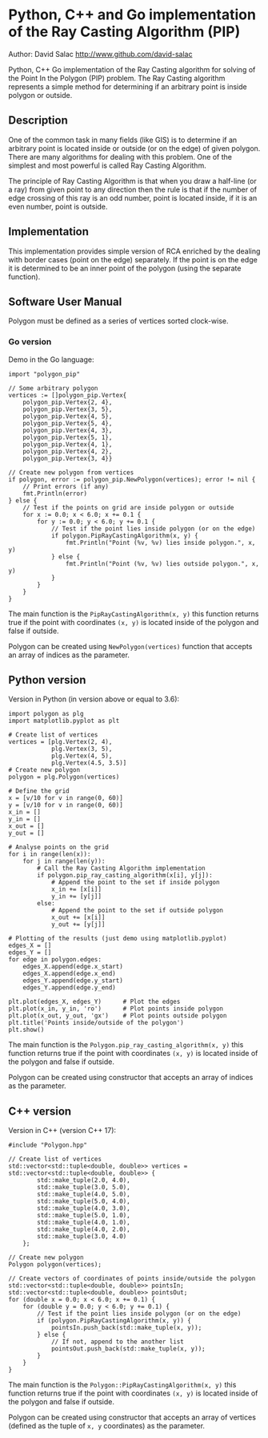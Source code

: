 # Python, C++ and Go implementation of the Ray Casting Algorithm (PIP)
Author: David Salac <http://www.github.com/david-salac>

Python, C++ Go implementation of the Ray Casting algorithm for solving of 
the Point In the Polygon (PIP) problem. The Ray Casting algorithm represents
a simple method for determining if an arbitrary point is inside polygon
or outside. 

## Description
One of the common task in many fields (like GIS) is to determine if an
arbitrary point is located inside or outside (or on the edge) of given
polygon. There are many algorithms for dealing with this problem. One
of the simplest and most powerful is called Ray Casting Algorithm.

The principle of Ray Casting Algorithm is that when you draw a half-line
(or a ray) from given point to any direction then the rule is that if the
number of edge crossing of this ray is an odd number, point is located
inside, if it is an even number, point is outside. 

## Implementation
This implementation provides simple version of RCA enriched by the dealing
with border cases (point on the edge) separately. If the point is on the
edge it is determined to be an inner point of the polygon (using the
separate function).

## Software User Manual
Polygon must be defined as a series of vertices sorted clock-wise.

### Go version
Demo in the Go language:
```
import "polygon_pip"

// Some arbitrary polygon
vertices := []polygon_pip.Vertex{
    polygon_pip.Vertex{2, 4},
    polygon_pip.Vertex{3, 5},
    polygon_pip.Vertex{4, 5},
    polygon_pip.Vertex{5, 4},
    polygon_pip.Vertex{4, 3},
    polygon_pip.Vertex{5, 1},
    polygon_pip.Vertex{4, 1},
    polygon_pip.Vertex{4, 2},
    polygon_pip.Vertex{3, 4}}

// Create new polygon from vertices
if polygon, error := polygon_pip.NewPolygon(vertices); error != nil {
    // Print errors (if any)
    fmt.Println(error)
} else {
    // Test if the points on grid are inside polygon or outside    
    for x := 0.0; x < 6.0; x += 0.1 {
        for y := 0.0; y < 6.0; y += 0.1 {
            // Test if the point lies inside polygon (or on the edge)
            if polygon.PipRayCastingAlgorithm(x, y) {
                fmt.Println("Point (%v, %v) lies inside polygon.", x, y)
            } else {
                fmt.Println("Point (%v, %v) lies outside polygon.", x, y)
            }
        }
    }
}
```
The main function is the `PipRayCastingAlgorithm(x, y)`
this function returns true if the point with coordinates `(x, y)` is located
inside of the polygon and false if outside.

Polygon can be created using `NewPolygon(vertices)` function that accepts
an array of indices as the parameter.

## Python version
Version in Python (in version above or equal to 3.6):
```
import polygon as plg
import matplotlib.pyplot as plt

# Create list of vertices
vertices = [plg.Vertex(2, 4),
            plg.Vertex(3, 5),
            plg.Vertex(4, 5),
            plg.Vertex(4.5, 3.5)]
# Create new polygon
polygon = plg.Polygon(vertices)

# Define the grid
x = [v/10 for v in range(0, 60)]
y = [v/10 for v in range(0, 60)]
x_in = []
y_in = []
x_out = []
y_out = []

# Analyse points on the grid
for i in range(len(x)):
    for j in range(len(y)):
        # Call the Ray Casting Algorithm implementation
        if polygon.pip_ray_casting_algorithm(x[i], y[j]):
            # Append the point to the set if inside polygon
            x_in += [x[i]]
            y_in += [y[j]]
        else:
            # Append the point to the set if outside polygon
            x_out += [x[i]]
            y_out += [y[j]]

# Plotting of the results (just demo using matplotlib.pyplot)
edges_X = []
edges_Y = []
for edge in polygon.edges:
    edges_X.append(edge.x_start)
    edges_X.append(edge.x_end)
    edges_Y.append(edge.y_start)
    edges_Y.append(edge.y_end)

plt.plot(edges_X, edges_Y)      # Plot the edges
plt.plot(x_in, y_in, 'ro')      # Plot points inside polygon
plt.plot(x_out, y_out, 'gx')    # Plot points outside polygon
plt.title('Points inside/outside of the polygon')
plt.show()
```
The main function is the `Polygon.pip_ray_casting_algorithm(x, y)`
this function returns true if the point with coordinates `(x, y)` is located
inside of the polygon and false if outside.

Polygon can be created using constructor that accepts an array of indices
as the parameter.

## C++ version
Version in C++ (version C++ 17):
```
#include "Polygon.hpp"

// Create list of vertices
std::vector<std::tuple<double, double>> vertices = std::vector<std::tuple<double, double>> {
        std::make_tuple(2.0, 4.0),
        std::make_tuple(3.0, 5.0),
        std::make_tuple(4.0, 5.0),
        std::make_tuple(5.0, 4.0),
        std::make_tuple(4.0, 3.0),
        std::make_tuple(5.0, 1.0),
        std::make_tuple(4.0, 1.0),
        std::make_tuple(4.0, 2.0),
        std::make_tuple(3.0, 4.0)
    };

// Create new polygon
Polygon polygon(vertices);

// Create vectors of coordinates of points inside/outside the polygon
std::vector<std::tuple<double, double>> pointsIn;
std::vector<std::tuple<double, double>> pointsOut;
for (double x = 0.0; x < 6.0; x += 0.1) {
    for (double y = 0.0; y < 6.0; y += 0.1) {
        // Test if the point lies inside polygon (or on the edge)
        if (polygon.PipRayCastingAlgorithm(x, y)) {
            pointsIn.push_back(std::make_tuple(x, y));
        } else {
            // If not, append to the another list
            pointsOut.push_back(std::make_tuple(x, y));
        }
    }
}
```
The main function is the `Polygon::PipRayCastingAlgorithm(x, y)`
this function returns true if the point with coordinates `(x, y)` is located
inside of the polygon and false if outside.

Polygon can be created using constructor that accepts an array of vertices
(defined as the tuple of `x, y` coordinates) as the parameter.
